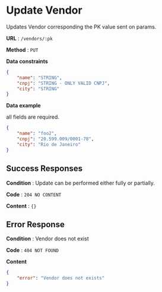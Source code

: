# Update Vendor

Updates Vendor corresponding the PK value sent on params.

**URL** : `/vendors/:pk`

**Method** : `PUT`

**Data constraints**

```json
{
    "name": "STRING",
    "cnpj": "STRING - ONLY VALID CNPJ",
    "city": "STRING"
}
```

**Data example**

all fields are required.

```json
{
    "name": "foo2",
    "cnpj": "20.599.009/0001-78",
    "city": "Rio de Janeiro"
}
```

## Success Responses

**Condition** : Update can be performed either fully or partially.

**Code** : `204 NO CONTENT`

**Content** : `{}`

## Error Response

**Condition** : Vendor does not exist

**Code** : `404 NOT FOUND`

**Content**

```json
{
    "error": "Vendor does not exists"
}

